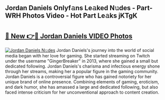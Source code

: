 ## Jordan Daniels Onlyf𝚊ns Le𝚊ked N𝚞des - Part-WRH Photos Video - Hot Part Le𝚊ks jKTgK

# <h2><a href="http://ac44322.deff.icu/?id=Jordan+Daniels">🔗 New 👉🔴 Jordan Daniels VIDEO Photos</a></h2>

[![Jordan Daniels N𝚞des](https://i.imgur.com/rIISA9y.gif)](http://ac44322.deff.icu/?id=Jordan+Daniels)
Jordan Daniels's journey into the world of social media began with her love for gaming. She started streaming on Twitch under the username "GingerBreaker" in 2013, where she gained a small but dedicated following. Jordan Daniels's charisma and infectious energy shone through her streams, making her a popular figure in the gaming community. Jordan Daniels is a controversial figure who has gained notoriety for her unique brand of online presence. Combining elements of gaming, eroticism, and dark humor, she has amassed a large and dedicated following, but also faced intense criticism for her unconventional approach to content creation.
